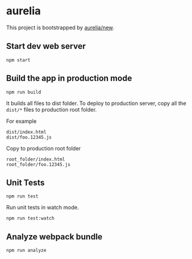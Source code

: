 # aurelia

This project is bootstrapped by [aurelia/new](https://github.com/aurelia/new).

## Start dev web server

    npm start

## Build the app in production mode

    npm run build

It builds all files to dist folder. To deploy to production server, copy all the `dist/*` files to production root folder.

For example
```
dist/index.html
dist/foo.12345.js
```
Copy to production root folder
```
root_folder/index.html
root_folder/foo.12345.js
```

## Unit Tests

    npm run test

Run unit tests in watch mode.

    npm run test:watch


## Analyze webpack bundle

    npm run analyze
